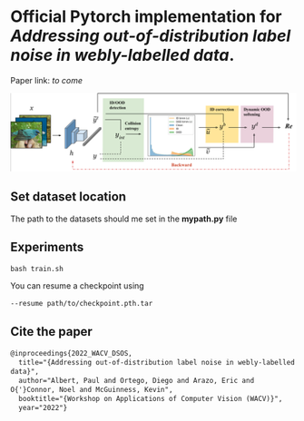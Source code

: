 # Official Pytorch implementation for *Addressing out-of-distribution label noise in webly-labelled data*.
Paper link: *to come*

![DSOS](DSOS.png)

## Set dataset location
The path to the datasets should me set in the **mypath.py** file

## Experiments
```
bash train.sh
```
You can resume a checkpoint using 
```
--resume path/to/checkpoint.pth.tar
```

## Cite the  paper
```
@inproceedings{2022_WACV_DSOS,
  title="{Addressing out-of-distribution label noise in webly-labelled data}",
  author="Albert, Paul and Ortego, Diego and Arazo, Eric and O{'}Connor, Noel and McGuinness, Kevin",
  booktitle="{Workshop on Applications of Computer Vision (WACV)}",
  year="2022"}
```